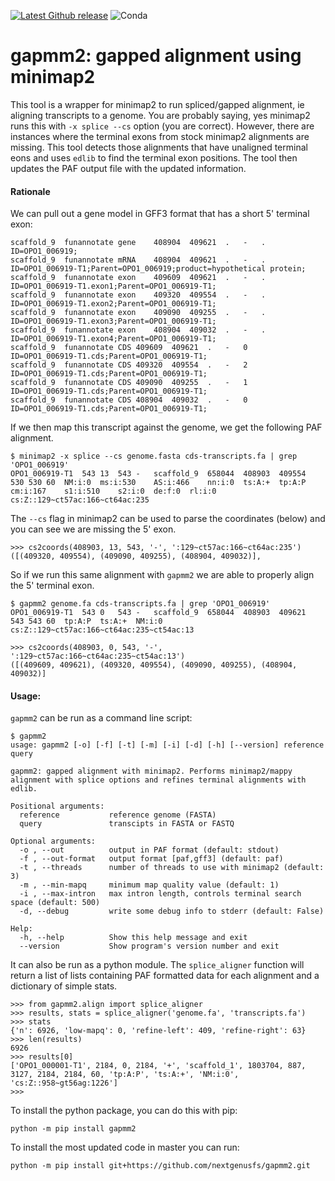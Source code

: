 [![Latest Github release](https://img.shields.io/github/release/nextgenusfs/gapmm2.svg)](https://github.com/nextgenusfs/gapmm2/releases/latest)
![Conda](https://img.shields.io/conda/dn/bioconda/gapmm2)

# gapmm2: gapped alignment using minimap2

This tool is a wrapper for minimap2 to run spliced/gapped alignment, ie aligning transcripts to a genome.   You are probably saying, yes minimap2 runs this with `-x splice --cs` option (you are correct).  However, there are instances where the terminal exons from stock minimap2 alignments are missing. This tool detects those alignments that have unaligned terminal eons and uses `edlib` to find the terminal exon positions. The tool then updates the PAF output file with the updated information. 

#### Rationale

We can pull out a gene model in GFF3 format that has a short 5' terminal exon:

```
scaffold_9	funannotate	gene	408904	409621	.	-	.	ID=OPO1_006919;
scaffold_9	funannotate	mRNA	408904	409621	.	-	.	ID=OPO1_006919-T1;Parent=OPO1_006919;product=hypothetical protein;
scaffold_9	funannotate	exon	409609	409621	.	-	.	ID=OPO1_006919-T1.exon1;Parent=OPO1_006919-T1;
scaffold_9	funannotate	exon	409320	409554	.	-	.	ID=OPO1_006919-T1.exon2;Parent=OPO1_006919-T1;
scaffold_9	funannotate	exon	409090	409255	.	-	.	ID=OPO1_006919-T1.exon3;Parent=OPO1_006919-T1;
scaffold_9	funannotate	exon	408904	409032	.	-	.	ID=OPO1_006919-T1.exon4;Parent=OPO1_006919-T1;
scaffold_9	funannotate	CDS	409609	409621	.	-	0	ID=OPO1_006919-T1.cds;Parent=OPO1_006919-T1;
scaffold_9	funannotate	CDS	409320	409554	.	-	2	ID=OPO1_006919-T1.cds;Parent=OPO1_006919-T1;
scaffold_9	funannotate	CDS	409090	409255	.	-	1	ID=OPO1_006919-T1.cds;Parent=OPO1_006919-T1;
scaffold_9	funannotate	CDS	408904	409032	.	-	0	ID=OPO1_006919-T1.cds;Parent=OPO1_006919-T1;
```

If we then map this transcript against the genome, we get the following PAF alignment.

```
$ minimap2 -x splice --cs genome.fasta cds-transcripts.fa | grep 'OPO1_006919'
OPO1_006919-T1	543	13	543	-	scaffold_9	658044	408903	409554	530	530	60	NM:i:0	ms:i:530	AS:i:466	nn:i:0	ts:A:+	tp:A:P	cm:i:167	s1:i:510	s2:i:0	de:f:0	rl:i:0	cs:Z::129~ct57ac:166~ct64ac:235
```

The `--cs` flag in minimap2 can be used to parse the coordinates (below) and you can see we are missing the 5' exon.

```
>>> cs2coords(408903, 13, 543, '-', ':129~ct57ac:166~ct64ac:235')
([(409320, 409554), (409090, 409255), (408904, 409032)],
```

So if we run this same alignment with `gapmm2` we are able to properly align the 5' terminal exon.

```
$ gapmm2 genome.fa cds-transcripts.fa | grep 'OPO1_006919'
OPO1_006919-T1	543	0	543	-	scaffold_9	658044	408903	409621	543	543	60	tp:A:P	ts:A:+	NM:i:0	cs:Z::129~ct57ac:166~ct64ac:235~ct54ac:13
```

```
>>> cs2coords(408903, 0, 543, '-', ':129~ct57ac:166~ct64ac:235~ct54ac:13')
([(409609, 409621), (409320, 409554), (409090, 409255), (408904, 409032)]
```



#### Usage:

`gapmm2` can be run as a command line script:

```
$ gapmm2
usage: gapmm2 [-o] [-f] [-t] [-m] [-i] [-d] [-h] [--version] reference query

gapmm2: gapped alignment with minimap2. Performs minimap2/mappy alignment with splice options and refines terminal alignments with edlib.

Positional arguments:
  reference           reference genome (FASTA)
  query               transcipts in FASTA or FASTQ

Optional arguments:
  -o , --out          output in PAF format (default: stdout)
  -f , --out-format   output format [paf,gff3] (default: paf)
  -t , --threads      number of threads to use with minimap2 (default: 3)
  -m , --min-mapq     minimum map quality value (default: 1)
  -i , --max-intron   max intron length, controls terminal search space (default: 500)
  -d, --debug         write some debug info to stderr (default: False)

Help:
  -h, --help          Show this help message and exit
  --version           Show program's version number and exit
```



It can also be run as a python module.  The `splice_aligner` function will return a list of lists containing PAF formatted data for each alignment and a dictionary of simple stats.

```
>>> from gapmm2.align import splice_aligner
>>> results, stats = splice_aligner('genome.fa', 'transcripts.fa')
>>> stats
{'n': 6926, 'low-mapq': 0, 'refine-left': 409, 'refine-right': 63}
>>> len(results)
6926
>>> results[0]
['OPO1_000001-T1', 2184, 0, 2184, '+', 'scaffold_1', 1803704, 887, 3127, 2184, 2184, 60, 'tp:A:P', 'ts:A:+', 'NM:i:0', 'cs:Z::958~gt56ag:1226']
>>> 
```



To install the python package, you can do this with pip:

```
python -m pip install gapmm2
```

To install the most updated code in master you can run:
```
python -m pip install git+https://github.com/nextgenusfs/gapmm2.git
```
